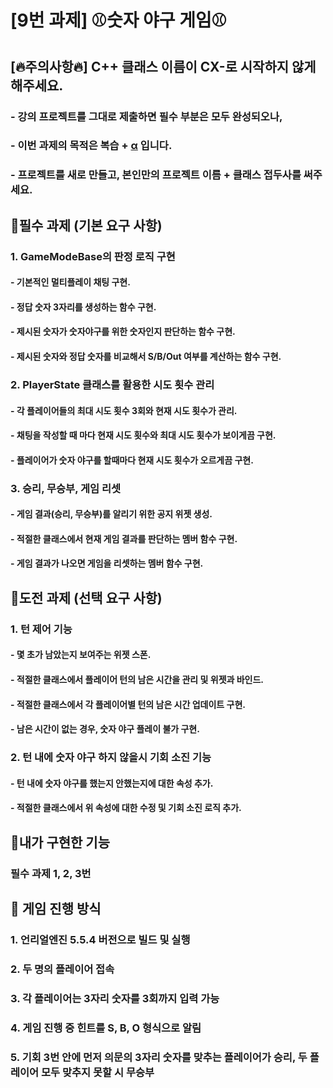 # [9번 과제] ⚾숫자 야구 게임⚾

## [🔥주의사항🔥] C++ 클래스 이름이 CX-로 시작하지 않게해주세요.
### - 강의 프로젝트를 그대로 제출하면 필수 부분은 모두 완성되오나,
### - 이번 과제의 목적은 복습 + [α](https://namu.wiki/w/%CE%91) 입니다.
### - 프로젝트를 새로 만들고, 본인만의 프로젝트 이름 + 클래스 접두사를 써주세요.


## 📌필수 과제 (기본 요구 사항)
### 1. GameModeBase의 판정 로직 구현
#### - 기본적인 멀티플레이 채팅 구현.
#### - 정답 숫자 3자리를 생성하는 함수 구현.
#### - 제시된 숫자가 숫자야구를 위한 숫자인지 판단하는 함수 구현.
#### - 제시된 숫자와 정답 숫자를 비교해서 S/B/Out 여부를 계산하는 함수 구현.


### 2. PlayerState 클래스를 활용한 시도 횟수 관리
#### - 각 플레이어들의 최대 시도 횟수 3회와 현재 시도 횟수가 관리.
#### - 채팅을 작성할 때 마다 현재 시도 횟수와 최대 시도 횟수가 보이게끔 구현.
#### - 플레이어가 숫자 야구를 할때마다 현재 시도 횟수가 오르게끔 구현.


### 3. 승리, 무승부, 게임 리셋
#### - 게임 결과(승리, 무승부)를 알리기 위한 공지 위젯 생성.
#### - 적절한 클래스에서 현재 게임 결과를 판단하는 멤버 함수 구현.
#### - 게임 결과가 나오면 게임을 리셋하는 멤버 함수 구현.


## 📌도전 과제 (선택 요구 사항)
### 1. 턴 제어 기능
#### - 몇 초가 남았는지 보여주는 위젯 스폰.
#### - 적절한 클래스에서 플레이어 턴의 남은 시간을 관리 및 위젯과 바인드.
#### - 적절한 클래스에서 각 플레이어별 턴의 남은 시간 업데이트 구현.
#### - 남은 시간이 없는 경우, 숫자 야구 플레이 불가 구현.


### 2. 턴 내에 숫자 야구 하지 않을시 기회 소진 기능
#### - 턴 내에 숫자 야구를 했는지 안했는지에 대한 속성 추가.
#### - 적절한 클래스에서 위 속성에 대한 수정 및 기회 소진 로직 추가.


## 📝내가 구현한 기능
### 필수 과제 1, 2, 3번


## 🚀 게임 진행 방식
### 1. 언리얼엔진 5.5.4 버전으로 빌드 및 실행
### 2. 두 명의 플레이어 접속
### 3. 각 플레이어는 3자리 숫자를 3회까지 입력 가능
### 4. 게임 진행 중 힌트를 S, B, O 형식으로 알림
### 5. 기회 3번 안에 먼저 의문의 3자리 숫자를 맞추는 플레이어가 승리, 두 플레이어 모두 맞추지 못할 시 무승부
